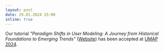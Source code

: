 ```yaml
---
layout: post
date: 29.01.2024 15:00
inline: true
---
```


Our tutorial *"Paradigm Shifts in User Modeling: A Journey from Historical Foundations to Emerging Trends"* ([Website](https://beyondaccuracy-userprofiling.github.io/tutorial-umap24/)) has been accepted at [UMAP 2024](https://www.um.org/umap2024/).